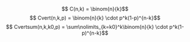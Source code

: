 $$ C(n,k) = \binom{n}{k}$$
$$ Cvert(n,k,p) = \binom{n}{k} \cdot p^k(1-p)^{n-k}$$
$$ Cvertsum(n,k,k0,p) = \sum\nolimits_{k=k0}^k\binom{n}{k} \cdot p^k(1-p)^{n-k}$$

